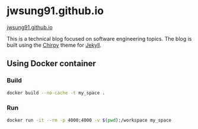 # jwsung91.github.io

[jwsung91.github.io](https://jwsung91.github.io)

This is a technical blog focused on software engineering topics. The blog is built using the [Chirpy](https://github.com/cotes2020/jekyll-theme-chirpy) theme for [Jekyll](https://jekyllrb.com).

## Using Docker container

### Build 

```zsh
docker build --no-cache -t my_space .
```

### Run

```zsh
docker run -it --rm -p 4000:4000 -v $(pwd):/workspace my_space
```